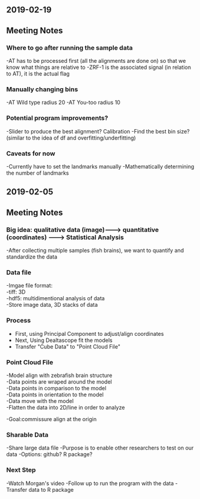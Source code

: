 ## 2019-02-19

## Meeting Notes
### Where to go after running the sample data
   -AT has to be processed first (all the alignments are done on) so that we know what things are relative to
   -ZRF-1 is the associated signal (in relation to AT), it is the actual flag

### Manually changing bins
   -AT Wild type radius 20
   -AT You-too radius 10 

### Potential program improvements?
   -Slider to produce the best alignment? Calibration 
   -Find the best bin size? (similar to the idea of df and overfitting/underfitting)

### Caveats for now
   -Currently have to set the landmarks manually 
   -Mathematically determining the number of landmarks




## 2019-02-05

## Meeting Notes
### Big idea: qualitative data (image)---> quantitative (coordinates) ---> Statistical Analysis
   -After collecting multiple samples (fish brains), we want to quantify and standardize the data
### Data file 
   -Imgae file format:  
     -tiff: 3D   
     -hdf5: multidimentional analysis of data  
   -Store image data, 3D stacks of data
### Process
   - First, using Principal Component to adjust/align coordinates
   - Next, Using Dealtascope fit the models
   - Transfer "Cube Data" to "Point Cloud File"
### Point Cloud File
   -Model align with zebrafish brain structure  
   -Data points are wraped around the model   
   -Data points in comparison to the model  
   -Data points in orientation to the model  
   -Data move with the model  
   -Flatten the data into 2D/line in order to analyze    

-Goal:commissure align at the origin

### Sharable Data 
   -Share large data file
   -Purpose is to enable other researchers to test on our data
   -Options: github? R package?
   
### Next Step
   -Watch Morgan's video 
   -Follow up to run the program with the data
   -Transfer data to R package
   

  
